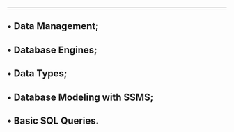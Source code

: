 ----------------------------------------------------------------
• Data Management;
----------------------------------------------------------------
• Database Engines;
----------------------------------------------------------------
• Data Types;
----------------------------------------------------------------
• Database Modeling with SSMS;
----------------------------------------------------------------
• Basic SQL Queries.
----------------------------------------------------------------
